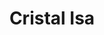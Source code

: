 ---
title: Cristal Isa
date: 
draft: false

# descripcion
description : Cristal rectangular

materials: Plata 925

color: Azul, Verde

dimensions: 0,5x0,8cm

code: 01-07-0026

type: "Aros"

categories: []

price: $4.130,00

price_eftvo: $3.510,00

# Images
# first image will be shown in the product page
images:
  # - image: "images/path_to_image"
  # La ubicacion de las imagenes es imagenes/Aros/Aros.Cristal/01-07-0026-cristal-isa
  - image: "./images/aros/cristal/01-07-0026-cristal-rectangular_a.JPG"
  - image: "./images/aros/cristal/01-07-0026-cristal-rectangular_b.JPG"
---